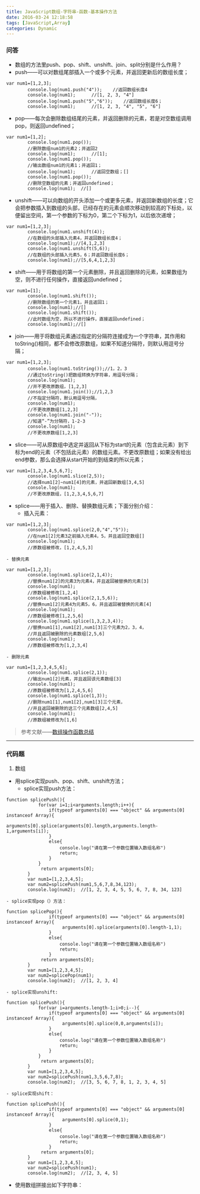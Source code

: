 ```yaml
---
title: JavaScript数组-字符串-函数-基本操作方法
date: 2016-03-24 12:18:58
tags: [JavaScript,Array]
categories: Dynamic
---
```

### 问答
- 数组的方法里push、pop、shift、unshift、join、split分别是什么作用？
- push——可以对数组尾部插入一个或多个元素，并返回更新后的数组长度；
  <!-- more -->
```
var num1=[1,2,3];
    	console.log(num1.push("4"));	//返回数组长度4
    	console.log(num1);		//[1, 2, 3, "4"]
    	console.log(num1.push("5","6"));	//返回数组长度6；
    	console.log(num1);		//[1, 2, 3, "4", "5", "6"]
```
- pop——每次会删除数组结尾的元素，并返回删除的元素，若是对空数组调用pop，则返回undefined；
```
var num1=[1,2];
    	console.log(num1.pop());	
    	//删除数组num1的元素2；并返回2
    	console.log(num1);		//[1];
    	console.log(num1.pop());	
    	//输出数组num1的元素1；并返回1；
    	console.log(num1);		//返回空数组；[]
    	console.log(num1.pop());	
    	//删除空数组的元素；并返回undefined；
    	console.log(num1);	//[]
```
- unshift——可以向数组的开头添加一个或更多元素，并返回新数组的长度；它会把参数插入到数组的头部，已经存在的元素会顺次移动到较高的下标处，以便留出空间，第一个参数的下标为0，第二个下标为1，以后依次递增；
```
var num1=[1,2,3];
    	console.log(num1.unshift(4));
    	//在数组的头部插入元素4，并返回数组长度4；
    	console.log(num1);//[4,1,2,3]
    	console.log(num1.unshift(5,6));
    	//在数组的头部插入元素5，6；并返回数组长度6；
    	console.log(num1);//[5,6,4,1,2,3]
```
- shift——用于将数组的第一个元素删除，并且返回删除的元素，如果数组为空，则不进行任何操作，直接返回undefined；
```
var num1=[1];
    	console.log(num1.shift());
    	//删除数组的第一个元素1，并且返回1；
    	console.log(num1);//[]
    	console.log(num1.shift());
    	//此时数组为空，所以不进行操作，直接返回undefined；
    	console.log(num1);//[]
```
- join——用于将数组元素通过指定的分隔符连接成为一个字符串，其作用和toString()相同，都不会修改原数组，如果不知道分隔符，则默认用逗号分隔；
```
var num1=[1,2,3];
    	console.log(num1.toString());//1，2，3
    	//通过toString()把数组转换为字符串，用逗号分隔；
    	console.log(num1);
    	//并不更改原数组，[1,2,3]
    	console.log(num1.join());//1,2,3
    	//不指定分隔符，默认用逗号分隔，
    	console.log(num1);
    	//不更改原数组[1,2,3]
    	console.log(num1.join("-"));
    	//知道“-”为分隔符，1-2-3
    	console.log(num1);
    	//不更改原数组[1,2,3]
```
- slice——可从原数组中选定并返回从下标为start的元素（包含此元素）到下标为end的元素（不包括此元素）的数组元素。不更改原数组；如果没有给出end参数，那么会选择从start开始的到结束的所以元素；
```
var num1=[1,2,3,4,5,6,7];
    	console.log(num1.slice(2,5));
    	//选择num1[2]~num1[4]的元素，并返回新数组[3,4,5]
    	console.log(num1);
    	//不更改原数组，[1,2,3,4,5,6,7]
```
- splice——用于插入、删除、替换数组元素；下面分别介绍：
  - 插入元素：
```
var num1=[1,2,3];
    	console.log(num1.splice(2,0,"4","5"));
        //在num1[2]元素3之前插入元素4，5，并且返回空数组[]
    	console.log(num1);
        //原数组被修改，[1,2,4,5,3]
```
    - 替换元素
```
var num1=[1,2,3];
        console.log(num1.splice(2,1,4));
        //替换num1[2]的元素3为元素4，并且返回被替换的元素[3]
        console.log(num1);
        //原数组被修改[1,2,4]
        console.log(num1.splice(2,1,5,6));
        //替换num1[2]元素4为元素5，6，并且返回被替换的元素[4]
        console.log(num1);
        //原数组被修改[1,2,5,6]
        console.log(num1.splice(1,3,2,3,4));
        //替换num1[1],num1[2],num1[3]三个元素为2，3，4，
        //并且返回被删除的元素数组[2,5,6]
        console.log(num1);
        //原数组被修改为[1,2,3,4]
```
    - 删除元素
```
var num1=[1,2,3,4,5,6];
        console.log(num1.splice(2,1));
        //输出num1[2]元素，并且返回该元素数组[3]
        console.log(num1);
        //原数组被修改为[1,2,4,5,6]
        console.log(num1.splice(1,3));
        //删除num1[1],num1[2],num1[3]三个元素，
        //并且返回被删除的这三个元素数组[2,4,5]
        console.log(num1);
        //原数组被修改为[1,6]
```
> 参考文献——[数组操作函数总结](http://www.phpernote.com/javascript-function/585.html)
---
### 代码题
1. 数组
- 用splice实现push、pop、shift、unshift方法；
  - splice实现push方法：
```
function splicePush(){
            for(var i=1;i<arguments.length;i++){
                if(typeof arguments[0] === "object" && arguments[0] instanceof Array){
                     arguments[0].splice(arguments[0].length,arguments.length-1,arguments[i]);
                }
                else{
                    console.log("请在第一个参数位置输入数组名称")
                    return;
                }
            }
             return arguments[0];
        }
        var num1=[1,2,3,4,5];
        var num2=splicePush(num1,5,6,7,8,34,123);
        console.log(num2);  //[1, 2, 3, 4, 5, 5, 6, 7, 8, 34, 123]
```
    - splice实现pop（）方法：
```
function splicePop(){
                if(typeof arguments[0] === "object" && arguments[0] instanceof Array){
                     arguments[0].splice(arguments[0].length-1,1);
                }
                else{
                    console.log("请在第一个参数位置输入数组名称")
                    return;
                }
             return arguments[0];
        }
        var num1=[1,2,3,4,5];
        var num2=splicePop(num1);
        console.log(num2);  //[1, 2, 3, 4]
```
    - splice实现unshift:
```
function splicePush(){
            for(var i=arguments.length-1;i>0;i--){
                if(typeof arguments[0] === "object" && arguments[0] instanceof Array){
                     arguments[0].splice(0,0,arguments[i]);
                }
                else{
                    console.log("请在第一个参数位置输入数组名称")
                    return;
                }
            }
             return arguments[0];
        }
        var num1=[1,2,3,4,5];
        var num2=splicePush(num1,3,5,6,7,8);
        console.log(num2);  //[3, 5, 6, 7, 8, 1, 2, 3, 4, 5]
```
    - splice实现shift：
```
function splicePush(){
                if(typeof arguments[0] === "object" && arguments[0] instanceof Array){
                     arguments[0].splice(0,1);
                }
                else{
                    console.log("请在第一个参数位置输入数组名称")
                    return;
                }
             return arguments[0];
        }
        var num1=[1,2,3,4,5];
        var num2=splicePush(num1);
        console.log(num2);  //[2, 3, 4, 5]
```
- 使用数组拼接出如下字符串：
